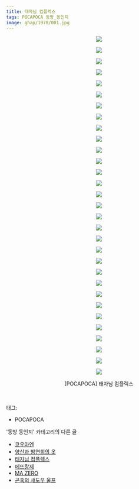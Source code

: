 ```yaml
---
title: 태자님 컴플렉스
tags: POCAPOCA 동방_동인지
image: ghap/1978/001.jpg
---
```

<div class="article">
<p style="text-align: center; clear: none; float: none;"><img src="{{ site.nasurl }}/ghap/1978/001.jpg"/></p>
<p style="text-align: center; clear: none; float: none;"><img src="{{ site.nasurl }}/ghap/1978/002.jpg"/></p>
<p style="text-align: center; clear: none; float: none;"><img src="{{ site.nasurl }}/ghap/1978/003.jpg"/></p>
<p style="text-align: center; clear: none; float: none;"><img src="{{ site.nasurl }}/ghap/1978/004.jpg"/></p>
<p style="text-align: center; clear: none; float: none;"><img src="{{ site.nasurl }}/ghap/1978/005.jpg"/></p>
<p style="text-align: center; clear: none; float: none;"><img src="{{ site.nasurl }}/ghap/1978/006.jpg"/></p>
<p style="text-align: center; clear: none; float: none;"><img src="{{ site.nasurl }}/ghap/1978/007.jpg"/></p>
<p style="text-align: center; clear: none; float: none;"><img src="{{ site.nasurl }}/ghap/1978/008.jpg"/></p>
<p style="text-align: center; clear: none; float: none;"><img src="{{ site.nasurl }}/ghap/1978/009.jpg"/></p>
<p style="text-align: center; clear: none; float: none;"><img src="{{ site.nasurl }}/ghap/1978/010.jpg"/></p>
<p style="text-align: center; clear: none; float: none;"><img src="{{ site.nasurl }}/ghap/1978/011.jpg"/></p>
<p style="text-align: center; clear: none; float: none;"><img src="{{ site.nasurl }}/ghap/1978/012.jpg"/></p>
<p style="text-align: center; clear: none; float: none;"><img src="{{ site.nasurl }}/ghap/1978/013.jpg"/></p>
<p style="text-align: center; clear: none; float: none;"><img src="{{ site.nasurl }}/ghap/1978/014.jpg"/></p>
<p style="text-align: center; clear: none; float: none;"><img src="{{ site.nasurl }}/ghap/1978/015.jpg"/></p>
<p style="text-align: center; clear: none; float: none;"><img src="{{ site.nasurl }}/ghap/1978/016.jpg"/></p>
<p style="text-align: center; clear: none; float: none;"><img src="{{ site.nasurl }}/ghap/1978/017.jpg"/></p>
<p style="text-align: center; clear: none; float: none;"><img src="{{ site.nasurl }}/ghap/1978/018.jpg"/></p>
<p style="text-align: center; clear: none; float: none;"><img src="{{ site.nasurl }}/ghap/1978/019.jpg"/></p>
<p style="text-align: center; clear: none; float: none;"><img src="{{ site.nasurl }}/ghap/1978/020.jpg"/></p>
<p style="text-align: center; clear: none; float: none;"><img src="{{ site.nasurl }}/ghap/1978/021.jpg"/></p>
<p style="text-align: center; clear: none; float: none;"><img src="{{ site.nasurl }}/ghap/1978/022.jpg"/></p>
<p style="text-align: center; clear: none; float: none;"><img src="{{ site.nasurl }}/ghap/1978/023.jpg"/></p>
<p style="text-align: center; clear: none; float: none;"><img src="{{ site.nasurl }}/ghap/1978/024.jpg"/></p>
<p style="text-align: center; clear: none; float: none;"><img src="{{ site.nasurl }}/ghap/1978/025.jpg"/></p>
<p style="text-align: center; clear: none; float: none;"><img src="{{ site.nasurl }}/ghap/1978/026.jpg"/></p>
<p style="text-align: center; clear: none; float: none;"><img src="{{ site.nasurl }}/ghap/1978/027.jpg"/></p>
<p style="text-align: center; clear: none; float: none;"><img src="{{ site.nasurl }}/ghap/1978/028.jpg"/></p>
<p style="text-align: center; clear: none; float: none;"><img src="{{ site.nasurl }}/ghap/1978/029.jpg"/></p>
<p style="text-align: center; clear: none; float: none;"><img src="{{ site.nasurl }}/ghap/1978/030.jpg"/></p>
<p style="text-align: center; clear: none; float: none;"><img src="{{ site.nasurl }}/ghap/1978/031.jpg"/></p>
<p style="text-align: center; clear: none; float: none;">[POCAPOCA] 태자님 컴플렉스</p>
<p><br/></p>
</div><div class="tagTrail">
<p>태그: </p>
<ul>
<li>POCAPOCA</li>
</ul>
</div><div class="another">
<p>'동방 동인지' 카테고리의 다른 글</p>
<ul>
<li><a href="/2016-09-03-ghap_1981">코우마엔</a></li>
<li><a href="/2016-09-03-ghap_1980">양산과 밤연회의 옷</a></li>
<li><a href="/2016-09-03-ghap_1978">태자님 컴플렉스</a></li>
<li><a href="/2016-09-03-ghap_1977">에뜨랑제</a></li>
<li><a href="/2016-09-03-ghap_1976">MA ZERO</a></li>
<li><a href="/2016-09-03-ghap_1975">곤혹의 섀도우 울프</a></li>
</ul>
</div><div class="cb_module cb_fluid">
<div class="cb_wrt cb_profile">
</div><!-- commentList close -->
</div>